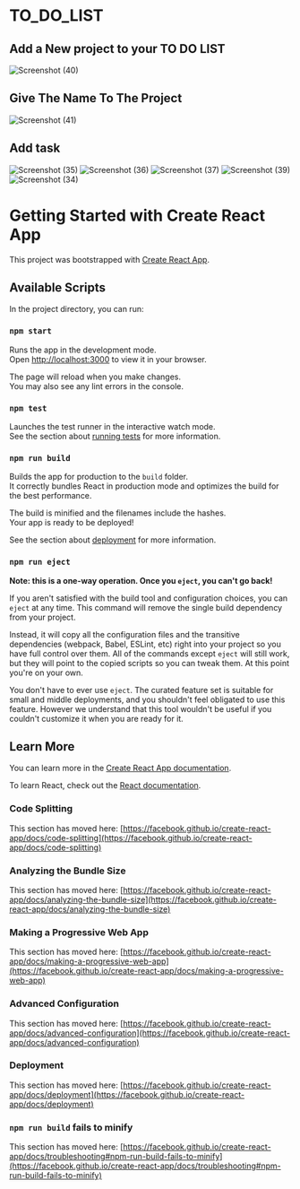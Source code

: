 # TO_DO_LIST
## Add a New project to your TO DO LIST
![Screenshot (40)](https://github.com/nandukishore23/TO_DO_LIST/assets/109900154/22fcd59f-a7b5-4b30-bc1c-23c9bc434592)
## Give The Name To The Project
![Screenshot (41)](https://github.com/nandukishore23/TO_DO_LIST/assets/109900154/d04e319f-01db-4abe-9f83-3b88a6ee74da)
## Add task
![Screenshot (35)](https://github.com/nandukishore23/TO_DO_LIST/assets/109900154/72f206dd-4ecb-4432-8d88-389a293c36c8)
![Screenshot (36)](https://github.com/nandukishore23/TO_DO_LIST/assets/109900154/c003cc02-d78c-40bc-8e69-bbd53d20b710)
![Screenshot (37)](https://github.com/nandukishore23/TO_DO_LIST/assets/109900154/77bba650-3db0-4087-ac79-28c42964d23b)
![Screenshot (39)](https://github.com/nandukishore23/TO_DO_LIST/assets/109900154/1a85011b-cb70-4f48-b1a0-3084002d3ff0)
![Screenshot (34)](https://github.com/nandukishore23/TO_DO_LIST/assets/109900154/2f0ad8bf-6d4f-4b95-90ea-f728aac2762d)

# Getting Started with Create React App

This project was bootstrapped with [Create React App](https://github.com/facebook/create-react-app).

## Available Scripts

In the project directory, you can run:

### `npm start`

Runs the app in the development mode.\
Open [http://localhost:3000](http://localhost:3000) to view it in your browser.

The page will reload when you make changes.\
You may also see any lint errors in the console.

### `npm test`

Launches the test runner in the interactive watch mode.\
See the section about [running tests](https://facebook.github.io/create-react-app/docs/running-tests) for more information.

### `npm run build`

Builds the app for production to the `build` folder.\
It correctly bundles React in production mode and optimizes the build for the best performance.

The build is minified and the filenames include the hashes.\
Your app is ready to be deployed!

See the section about [deployment](https://facebook.github.io/create-react-app/docs/deployment) for more information.

### `npm run eject`

**Note: this is a one-way operation. Once you `eject`, you can't go back!**

If you aren't satisfied with the build tool and configuration choices, you can `eject` at any time. This command will remove the single build dependency from your project.

Instead, it will copy all the configuration files and the transitive dependencies (webpack, Babel, ESLint, etc) right into your project so you have full control over them. All of the commands except `eject` will still work, but they will point to the copied scripts so you can tweak them. At this point you're on your own.

You don't have to ever use `eject`. The curated feature set is suitable for small and middle deployments, and you shouldn't feel obligated to use this feature. However we understand that this tool wouldn't be useful if you couldn't customize it when you are ready for it.

## Learn More

You can learn more in the [Create React App documentation](https://facebook.github.io/create-react-app/docs/getting-started).

To learn React, check out the [React documentation](https://reactjs.org/).

### Code Splitting

This section has moved here: [https://facebook.github.io/create-react-app/docs/code-splitting](https://facebook.github.io/create-react-app/docs/code-splitting)

### Analyzing the Bundle Size

This section has moved here: [https://facebook.github.io/create-react-app/docs/analyzing-the-bundle-size](https://facebook.github.io/create-react-app/docs/analyzing-the-bundle-size)

### Making a Progressive Web App

This section has moved here: [https://facebook.github.io/create-react-app/docs/making-a-progressive-web-app](https://facebook.github.io/create-react-app/docs/making-a-progressive-web-app)

### Advanced Configuration

This section has moved here: [https://facebook.github.io/create-react-app/docs/advanced-configuration](https://facebook.github.io/create-react-app/docs/advanced-configuration)

### Deployment

This section has moved here: [https://facebook.github.io/create-react-app/docs/deployment](https://facebook.github.io/create-react-app/docs/deployment)

### `npm run build` fails to minify

This section has moved here: [https://facebook.github.io/create-react-app/docs/troubleshooting#npm-run-build-fails-to-minify](https://facebook.github.io/create-react-app/docs/troubleshooting#npm-run-build-fails-to-minify)
